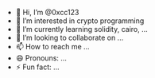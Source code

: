 - 👋 Hi, I’m @0xcc123
- 👀 I’m interested in crypto programming
- 🌱 I’m currently learning solidity, cairo, ...
- 💞️ I’m looking to collaborate on ...
- 📫 How to reach me ...
- 😄 Pronouns: ...
- ⚡ Fun fact: ...

<!---
0xcc123/0xcc123 is a ✨ special ✨ repository because its `README.md` (this file) appears on your GitHub profile.
You can click the Preview link to take a look at your changes.
--->
